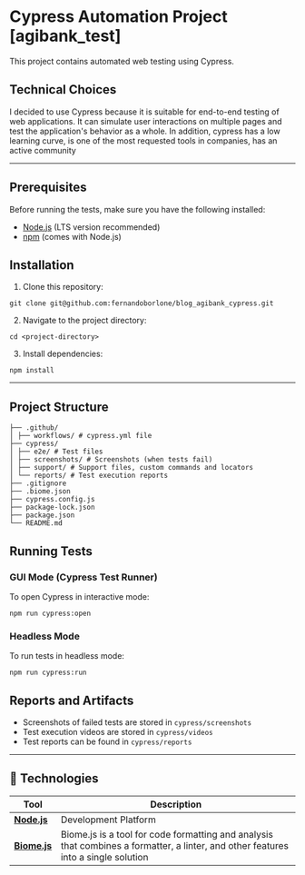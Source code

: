 # Cypress Automation Project [agibank_test]

This project contains automated web testing using Cypress.

## Technical Choices

I decided to use Cypress because it is suitable for end-to-end testing of web applications. It can simulate user interactions on multiple pages and test the application's behavior as a whole.
In addition, cypress has a low learning curve, is one of the most requested tools in companies, has an active community
____

## Prerequisites

Before running the tests, make sure you have the following installed:
- [Node.js](https://nodejs.org/) (LTS version recommended)
- [npm](https://www.npmjs.com/) (comes with Node.js)

## Installation

1. Clone this repository:

```
git clone git@github.com:fernandoborlone/blog_agibank_cypress.git
```

2. Navigate to the project directory:

```
cd <project-directory>
```

3. Install dependencies:

```
npm install
```
____

## Project Structure
```
├── .github/
│ ├── workflows/ # cypress.yml file
├── cypress/
│ ├── e2e/ # Test files
│ ├── screenshots/ # Screenshots (when tests fail)
│ ├── support/ # Support files, custom commands and locators
│ └── reports/ # Test execution reports
├── .gitignore
├── .biome.json
├── cypress.config.js
├── package-lock.json
├── package.json
└── README.md
```

## Running Tests

### GUI Mode (Cypress Test Runner)
To open Cypress in interactive mode:

```
npm run cypress:open
```

### Headless Mode
To run tests in headless mode:

```
npm run cypress:run
```

## Reports and Artifacts

- Screenshots of failed tests are stored in `cypress/screenshots`
- Test execution videos are stored in `cypress/videos`
- Test reports can be found in `cypress/reports`
_______

## 🚀 Technologies
| Tool                                   | Description                                                                                                            |
|----------------------------------------|------------------------------------------------------------------------------------------------------------------------|
| [**Node.js**](https://nodejs.org/en)   | Development Platform                                                                                                   |
| [**Biome.js**](https://biomejs.dev/)   | Biome.js is a tool for code formatting and analysis that combines a formatter, a linter, and other features into a single solution |